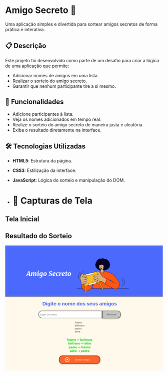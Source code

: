 # Amigo Secreto 🎉

Uma aplicação simples e divertida para sortear amigos secretos de forma prática e interativa.

## 📋 Descrição

Este projeto foi desenvolvido como parte de um desafio para criar a lógica de uma aplicação que permite:
- Adicionar nomes de amigos em uma lista.
- Realizar o sorteio do amigo secreto.
- Garantir que nenhum participante tire a si mesmo.

## 🚀 Funcionalidades

- Adicione participantes à lista.
- Veja os nomes adicionados em tempo real.
- Realize o sorteio do amigo secreto de maneira justa e aleatória.
- Exiba o resultado diretamente na interface.

## 🛠️ Tecnologias Utilizadas

- **HTML5**: Estrutura da página.
- **CSS3**: Estilização da interface.
- **JavaScript**: Lógica do sorteio e manipulação do DOM.

- # 📸 Capturas de Tela
## Tela Inicial
## Resultado do Sorteio
![Tela Inicial](assets/resultado.jpeg)
